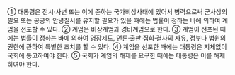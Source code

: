 ① 대통령은 전시·사변 또는 이에 준하는 국가비상사태에 있어서 병력으로써 군사상의 필요 또는 공공의 안녕질서를 유지할 필요가 있을 때에는 법률이 정하는 바에 의하여 계엄을 선포할 수 있다.
② 계엄은 비상계엄과 경비계엄으로 한다.
③ 계엄이 선포된 때에는 법률이 정하는 바에 의하여 영장제도, 언론·출판·집회·결사의 자유, 정부나 법원의 권한에 관하여 특별한 조치를 할 수 있다.
④ 계엄을 선포한 때에는 대통령은 지체없이 국회에 통고하여야 한다.
⑤ 국회가 계엄의 해제를 요구한 때에는 대통령은 이를 해제하여야 한다.
